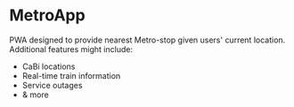 # MetroApp
PWA designed to provide nearest Metro-stop given users' current location.
Additional features might include:
* CaBi locations
* Real-time train information
* Service outages
* & more
